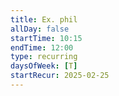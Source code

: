 ```yaml
---
title: Ex. phil
allDay: false
startTime: 10:15
endTime: 12:00
type: recurring
daysOfWeek: [T]
startRecur: 2025-02-25
---
```


